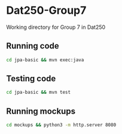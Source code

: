# Dat250-Group7
Working directory for Group 7 in Dat250

## Running code
```bash
cd jpa-basic && mvn exec:java
```

## Testing code
```bash
cd jpa-basic && mvn test
```

## Running mockups
```bash
cd mockups && python3 -m http.server 8080
```


